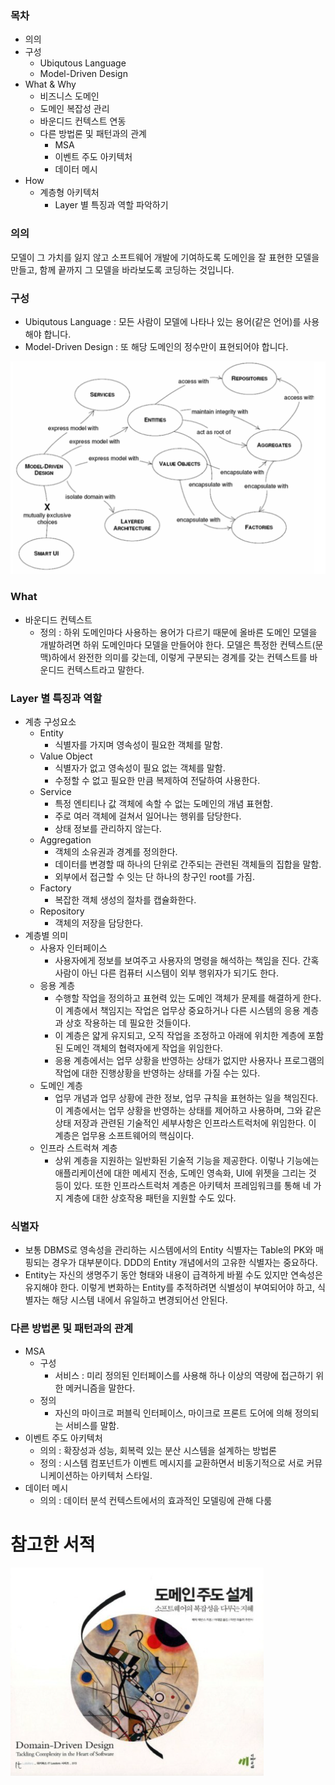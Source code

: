 ### 목차

- 의의
- 구성
  - Ubiqutous Language
  - Model-Driven Design
- What & Why
  - 비즈니스 도메인
  - 도메인 복잡성 관리
  - 바운디드 컨텍스트 연동
  - 다른 방법론 및 패턴과의 관계
    - MSA
    - 이벤트 주도 아키텍처
    - 데이터 메시
- How
  - 계층형 아키텍처
    - Layer 별 특징과 역할 파악하기

### 의의

모델이 그 가치를 잃지 않고 소프트웨어 개발에 기여하도록 도메인을 잘 표현한 모델을 만들고, 함께 끝까지 그 모델을 바라보도록 코딩하는 것입니다.

### 구성

- Ubiqutous Language : 모든 사람이 모델에 나타나 있는 용어(같은 언어)를 사용해야 합니다.
- Model-Driven Design : 또 해당 도메인의 정수만이 표현되어야 합니다.

![Diagram](Images/Model_Driven_Diagram.png)

### What

- 바운디드 컨텍스트
  - 정의 : 하위 도메인마다 사용하는 용어가 다르기 때문에 올바른 도메인 모델을 개발하려면 하위 도메인마다 모델을 만들어야 한다. 모델은 특정한 컨텍스트(문맥)하에서 완전한 의미를 갖는데, 이렇게 구분되는 경계를 갖는 컨텍스트를 바운디드 컨텍스트라고 말한다.

### Layer 별 특징과 역할

- 계층 구성요소
  - Entity
    - 식별자를 가지며 영속성이 필요한 객체를 말함.
  - Value Object
    - 식별자가 없고 영속성이 필요 없는 객체를 말함.
    - 수정할 수 없고 필요한 만큼 복제하여 전달하여 사용한다.
  - Service
    - 특정 엔티티나 값 객체에 속할 수 없는 도메인의 개념 표현함.
    - 주로 여러 객체에 걸쳐서 일어나는 행위를 담당한다.
    - 상태 정보를 관리하지 않는다.
  - Aggregation
    - 객체의 소유권과 경계를 정의한다.
    - 데이터를 변경할 때 하나의 단위로 간주되는 관련된 객체들의 집합을 말함.
    - 외부에서 접근할 수 잇는 단 하나의 창구인 root를 가짐.
  - Factory
    - 복잡한 객체 생성의 절차를 캡슐화한다.
  - Repository
    - 객체의 저장을 담당한다.
- 계층별 의미
  - 사용자 인터페이스
    - 사용자에게 정보를 보여주고 사용자의 명령을 해석하는 책임을 진다. 간혹 사람이 아닌 다른 컴퓨터 시스템이 외부 행위자가 되기도 한다.
  - 응용 계층
    - 수행할 작업을 정의하고 표현력 있는 도메인 객체가 문제를 해결하게 한다. 이 계층에서 책임지는 작업은 업무상 중요하거나 다른 시스템의 응용 계층과 상호 작용하는 데 필요한 것들이다.
    - 이 계층은 얇게 유지되고, 오직 작업을 조정하고 아래에 위치한 계층에 포함된 도메인 객체의 협력자에게 작업을 위임한다.
    - 응용 계층에서는 업무 상황을 반영하는 상태가 없지만 사용자나 프로그램의 작업에 대한 진행상황을 반영하는 상태를 가질 수는 있다.
  - 도메인 계층
    - 업무 개념과 업무 상황에 관한 정보, 업무 규칙을 표현하는 일을 책임진다. 이 계층에서는 업무 상황을 반영하는 상태를 제어하고 사용하며, 그와 같은 상태 저장과 관련된 기술적인 세부사항은 인프라스트럭처에 위임한다. 이 계층은 업무용 소프트웨어의 핵심이다.
  - 인프라 스트럭쳐 계층
    - 상위 계층을 지원하는 일반화된 기술적 기능을 제공한다. 이렇나 기능에는 애플리케이션에 대한 메세지 전송, 도메인 영속화, UI에 위젯을 그리는 것 등이 있다. 또한 인프라스트럭처 계층은 아키텍처 프레임워크를 통해 네 가지 계층에 대한 상호작용 패턴을 지원할 수도 있다.

### 식별자

- 보통 DBMS로 영속성을 관리하는 시스템에서의 Entity 식별자는 Table의 PK와 매핑되는 경우가 대부분이다. DDD의 Entity 개념에서의 고유한 식별자는 중요하다.
- Entity는 자신의 생명주기 동안 형태와 내용이 급격하게 바뀔 수도 있지만 연속성은 유지해야 한다. 이렇게 변화하는 Entity를 추적하려면 식별성이 부여되어야 하고, 식별자는 해당 시스템 내에서 유일하고 변경되어선 안된다.

### 다른 방법론 및 패턴과의 관계

- MSA
  - 구성
    - 서비스 : 미리 정의된 인터페이스를 사용해 하나 이상의 역량에 접근하기 위한 메커니즘을 말한다.
  - 정의
    - 자신의 마이크로 퍼블릭 인터페이스, 마이크로 프론트 도어에 의해 정의되는 서비스를 말함.
- 이벤트 주도 아키텍처
  - 의의 : 확장성과 성능, 회복력 있는 분산 시스템을 설계하는 방법론
  - 정의 : 시스템 컴포넌트가 이벤트 메시지를 교환하면서 비동기적으로 서로 커뮤니케이션하는 아키텍처 스타일.
- 데이터 메시
  - 의의 : 데이터 분석 컨텍스트에서의 효과적인 모델링에 관해 다룸

# 참고한 서적

![도메인 주도 설계](./DDD.png)
